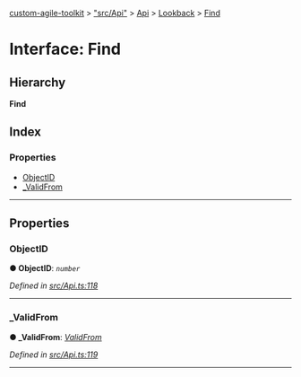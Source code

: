 [custom-agile-toolkit](../README.md) > ["src/Api"](../modules/_src_api_.md) > [Api](../modules/_src_api_.api.md) > [Lookback](../modules/_src_api_.api.lookback.md) > [Find](../interfaces/_src_api_.api.lookback.find.md)

# Interface: Find

## Hierarchy

**Find**

## Index

### Properties

* [ObjectID](_src_api_.api.lookback.find.md#objectid)
* [_ValidFrom](_src_api_.api.lookback.find.md#_validfrom)

---

## Properties

<a id="objectid"></a>

###  ObjectID

**● ObjectID**: *`number`*

*Defined in [src/Api.ts:118](https://github.com/ferentchak/rally-node-sdk/blob/4c2e61e/src/Api.ts#L118)*

___
<a id="_validfrom"></a>

###  _ValidFrom

**● _ValidFrom**: *[ValidFrom](_src_api_.api.lookback.validfrom.md)*

*Defined in [src/Api.ts:119](https://github.com/ferentchak/rally-node-sdk/blob/4c2e61e/src/Api.ts#L119)*

___

